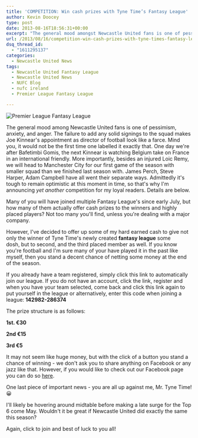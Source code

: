 ```yaml
---
title: 'COMPETITION: Win cash prizes with Tyne Time’s Fantasy League'
author: Kevin Doocey
type: post
date: 2013-08-16T18:56:31+00:00
excerpt: "The general mood amongst Newcastle United fans is one of pessissism, anxiety, and anger. The failure to add any solid signings to the squad makes Joe Kinnear's appointment as director of football look like a farce. Mind you.."
url: /2013/08/16/competition-win-cash-prizes-with-tyne-times-fantasy-league/
dsq_thread_id:
  - "1611295137"
categories:
  - Newcastle United News
tags:
  - Newcastle United Fantasy League
  - Newcastle United News
  - NUFC Blog
  - nufc ireland
  - Premier League Fantasy League

---
```

![Premier League Fantasy League](http://www.tynetime.com/wp-content/uploads/2013/08/Tyne-Time-Premier-League-Fantasy-League.jpg "Prizes - Three cash prizes up for grabs in this year's Fantasy League")

The general mood among Newcastle United fans is one of pessimism, anxiety, and anger. The failure to add any solid signings to the squad makes Joe Kinnear's appointment as director of football look like a farce. Mind you, it would not be the first time one labelled it exactly that. One day we're after Bafetimbi Gomis, the next Kinnear is watching Belgium take on France in an international friendly. More importantly, besides an injured Loic Remy, we will head to Manchester City for our first game of the season with smaller squad than we finished last season with. James Perch, Steve Harper, Adam Campbell have all went their separate ways. Admittedly it's tough to remain optimistic at this moment in time, so that's  why I'm announcing _yet another_ competition for my loyal readers. Details are below.

Many of you will have joined multiple Fantasy League's since early July, but how many of them actually offer cash prizes to the winners and highly placed players? Not too many you'll find, unless you're dealing with a major company.

However, I've decided to offer up some of my hard earned cash to give not only the winner of Tyne Time's newly created **fantasy league** some dosh, but to second, and the third placed member as well. If you know you're football and I'm sure many of your have played it in the past like myself, then you stand a decent chance of netting some money at the end of the season.

If you already have a team registered, simply click this link to automatically join our league. If you do not have an account, click the link, register and when you have your team selected, come back and click this link again to put yourself in the league or alternatively, enter this code when joining a league: **142982-286374**

The prize structure is as follows:

**1st. €30**

**2nd €15**

**3rd €5**

It may not seem like huge money, but with the click of a button you stand a chance of winning - we don't ask you to share anything on Facebook or any jazz like that. However, if you would like to check out our Facebook page you can do so [here](http://www.facebook.com/tynetime).

One last piece of important news - you are all up against me, Mr. Tyne Time! 😀

I'll likely be hovering around midtable before making a late surge for the Top 6 come May. Wouldn't it be great if Newcastle United did exactly the same this season?

Again, click to join and best of luck to you all!
